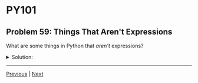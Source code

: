 # PY101
## Problem 59: Things That Aren't Expressions

What are some things in Python that *aren't* expressions?

<details>
<summary>Solution:</summary>

Same as our answer about things that don't have truthiness. Anything that doesn't evaluate to a value isn't an expression and doesn't have truthiness.

Examples include statements like `if`, `for`, `while`, `def`, and `class`.

</details>

---

[Previous](58.md) | [Next](60.md)

